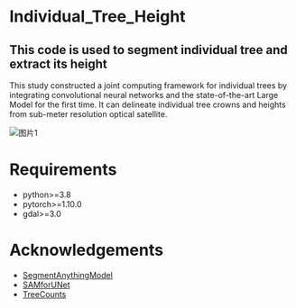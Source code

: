 # Individual_Tree_Height
## This code is used to segment individual tree and extract its height

This study constructed a joint computing framework for individual trees by integrating convolutional neural networks and the state-of-the-art Large Model for the first time. It can delineate individual tree crowns and heights from sub-meter resolution optical satellite.

![图片1](https://github.com/user-attachments/assets/9c8b361e-e39f-427e-9b08-c1a26a739d1f)


# Requirements
* python>=3.8
* pytorch>=1.10.0
* gdal>=3.0

# Acknowledgements
* [SegmentAnythingModel](https://github.com/facebookresearch/segment-anything)
* [SAMforUNet](https://github.com/BinYCn/SAMUNet)
* [TreeCounts](https://github.com/sizhuoli/TreeCountSegHeight)
